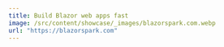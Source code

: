 ```yaml
---
title: Build Blazor web apps fast
image: /src/content/showcase/_images/blazorspark.com.webp
url: "https://blazorspark.com"
---
```

